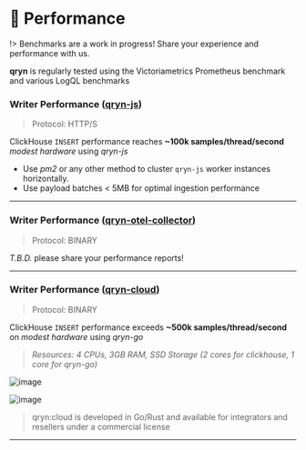 # 🚤 Performance

!> Benchmarks are a work in progress! Share your experience and performance with us.

**qryn** is regularly tested using the Victoriametrics Prometheus benchmark and various LogQL benchmarks

### Writer Performance ([qryn-js](https://github.com/metrico/qryn))

> Protocol: HTTP/S

ClickHouse `INSERT` performance reaches **~100k samples/thread/second** _modest hardware_ using _qryn-js_

- Use *pm2* or any other method to cluster `qryn-js` worker instances horizontally.
- Use payload batches < 5MB for optimal ingestion performance 

--------

### Writer Performance ([qryn-otel-collector](https://github.com/metrico/otel-collector))

> Protocol: BINARY

_T.B.D._ please share your performance reports!

--------


### Writer Performance ([qryn-cloud](https://qryn.cloud))

> Protocol: BINARY

ClickHouse `INSERT` performance exceeds **~500k samples/thread/second** on _modest hardware_ using _qryn-go_

> _Resources: 4 CPUs, 3GB RAM, SSD Storage (2 cores for clickhouse, 1 core for qryn-go)_

![image](https://user-images.githubusercontent.com/1423657/187044328-b300b810-0e1b-46e3-8878-067d0a9fb6f7.png)

![image](https://user-images.githubusercontent.com/1423657/187044346-cd3a6d66-0f05-4993-a6ba-b44727bbdc81.png)

> qryn:cloud is developed in Go/Rust and available for integrators and resellers under a commercial license

--------

